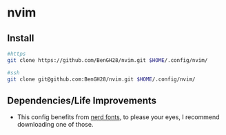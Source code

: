 # nvim

## Install

```sh
#https
git clone https://github.com/BenGH28/nvim.git $HOME/.config/nvim/

#ssh
git clone git@github.com:BenGH28/nvim.git $HOME/.config/nvim/
```

## Dependencies/Life Improvements

- This config benefits from [nerd fonts](https://github.com/ryanoasis/nerd-fonts.git), to please your eyes, I recommend downloading one of those.

